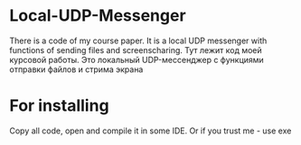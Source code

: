# Local-UDP-Messenger
There is a code of my course paper. It is a local UDP messenger with functions of sending files and screenscharing. Тут лежит код моей курсовой работы. Это локальный UDP-мессенджер с функциями отправки файлов и стрима экрана
# For installing
Copy all code, open and compile it in some IDE. Or if you trust me - use exe
